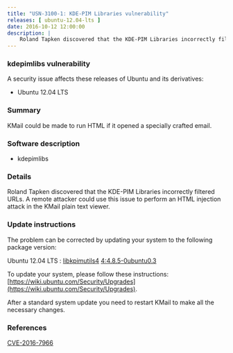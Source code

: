 ```yaml
---
title: "USN-3100-1: KDE-PIM Libraries vulnerability"
releases: [ ubuntu-12.04-lts ]
date: 2016-10-12 12:00:00
description: |
    Roland Tapken discovered that the KDE-PIM Libraries incorrectly filtered URLs. A remote attacker could use this issue to perform an HTML injection attack in the KMail plain text viewer. 
--- 
```

 
### kdepimlibs vulnerability

A security issue affects these releases of Ubuntu and its derivatives:

* Ubuntu 12.04 LTS

### Summary

KMail could be made to run HTML if it opened a specially crafted email. 

### Software description

* kdepimlibs 

### Details

Roland Tapken discovered that the KDE-PIM Libraries incorrectly filtered URLs. A remote attacker could use this issue to perform an HTML injection attack in the KMail plain text viewer. 

### Update instructions

The problem can be corrected by updating your system to the following package version:

Ubuntu 12.04 LTS
 : [libkpimutils4](https://launchpad.net/ubuntu/+source/kdepimlibs) <span> [4:4.8.5-0ubuntu0.3](https://launchpad.net/ubuntu/+source/kdepimlibs/4:4.8.5-0ubuntu0.3) </span> 

To update your system, please follow these instructions: [https://wiki.ubuntu.com/Security/Upgrades](https://wiki.ubuntu.com/Security/Upgrades).

After a standard system update you need to restart KMail to make all the necessary changes. 

### References

 [CVE-2016-7966](http://people.ubuntu.com/~ubuntu-security/cve/CVE-2016-7966)
 
